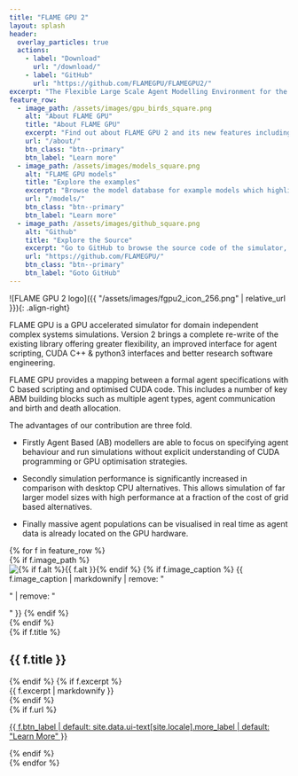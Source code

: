 ```yaml
---
title: "FLAME GPU 2"
layout: splash
header:
  overlay_particles: true
  actions:
    - label: "Download"
      url: "/download/"
    - label: "GitHub"
      url: "https://github.com/FLAMEGPU/FLAMEGPU2/"
excerpt: "The Flexible Large Scale Agent Modelling Environment for the Graphics Processing Unit (GPU)"
feature_row:
  - image_path: /assets/images/gpu_birds_square.png
    alt: "About FLAME GPU"
    title: "About FLAME GPU"
    excerpt: "Find out about FLAME GPU 2 and its new features including a recorded presentation and links to publications and citations."
    url: "/about/"
    btn_class: "btn--primary"
    btn_label: "Learn more"
  - image_path: /assets/images/models_square.png
    alt: "FLAME GPU models"
    title: "Explore the examples"
    excerpt: "Browse the model database for example models which highlight key features or demonstrate performance. Download them and try them for yourself."
    url: "/models/"
    btn_class: "btn--primary"
    btn_label: "Learn more" 
  - image_path: /assets/images/github_square.png
    alt: "Github"
    title: "Explore the Source"
    excerpt: "Go to GitHub to browse the source code of the simulator, docs and this website."
    url: "https://github.com/FLAMEGPU/"
    btn_class: "btn--primary"
    btn_label: "Goto GitHub"   	
---
```


![FLAME GPU 2 logo]({{ "/assets/images/fgpu2_icon_256.png" | relative_url }}){: .align-right}

FLAME GPU is a GPU accelerated simulator for domain independent complex systems simulations.
Version 2 brings a complete re-write of the existing library offering greater flexibility, an improved interface for agent scripting, CUDA C++ & python3  interfaces and better research software engineering.

FLAME GPU provides a mapping between a formal agent specifications with C based scripting and optimised CUDA code.
This includes a number of key ABM building blocks such as multiple agent types, agent communication and birth and death allocation.

The advantages of our contribution are three fold.

+ Firstly Agent Based (AB) modellers are able to focus on specifying agent behaviour and run simulations without explicit understanding of CUDA programming or GPU optimisation strategies.

+ Secondly simulation performance is significantly increased in comparison with desktop CPU alternatives.
This allows simulation of far larger model sizes with high performance at a fraction of the cost of grid based alternatives.
+ Finally massive agent populations can be visualised in real time as agent data is already located on the GPU hardware.

<!-- {% include feature_row %} -->
<!-- Custom feature row implementation for flexbox. -->

<div class="flex_feature_container">
  {% for f in feature_row %}
    <div class="flex_feature_item">
      {% if f.image_path %}
        <div class="flex_feature_item_teaser">
          <img src="{{ f.image_path | relative_url }}"
                alt="{% if f.alt %}{{ f.alt }}{% endif %}">
          {% if f.image_caption %}
            <span class="archive__item-caption">{{ f.image_caption | markdownify | remove: "<p>" | remove: "</p>" }}</span>
          {% endif %}
        </div>
      {% endif %}
      <div class="flex_feature_item_body">
        {% if f.title %}
          <h2 class="archive__item-title">{{ f.title }}</h2>
        {% endif %}
        {% if f.excerpt %}
          <div class="archive__item-excerpt">
            {{ f.excerpt | markdownify }}
          </div>
        {% endif %}
      </div>
      <div class="flex_feature_item_footer">
        {% if f.url %}
          <p><a href="{{ f.url | relative_url }}" class="btn {{ f.btn_class }}">{{ f.btn_label | default: site.data.ui-text[site.locale].more_label | default: "Learn More" }}</a></p>
        {% endif %}
      </div>
    </div>
  {% endfor %}
</div>
